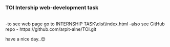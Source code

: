 ### TOI Intership web-development task
<br />
-to see web page go to INTERNSHIP TASK\dist\index.html
-also see GitHub repo - https://github.com/arpit-alne/TOI.git

have a nice day..😊
